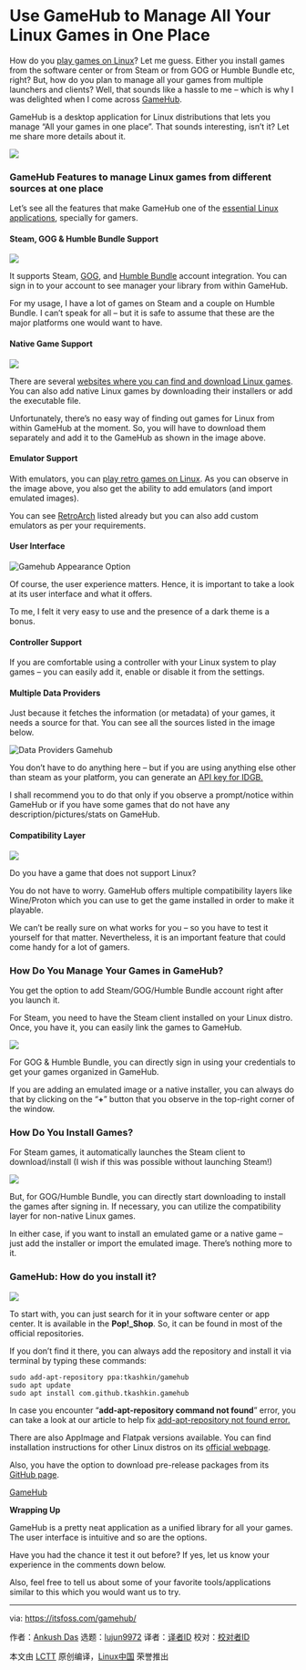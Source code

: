 [#]: collector: (lujun9972)
[#]: translator: ( )
[#]: reviewer: ( )
[#]: publisher: ( )
[#]: url: ( )
[#]: subject: (Use GameHub to Manage All Your Linux Games in One Place)
[#]: via: (https://itsfoss.com/gamehub/)
[#]: author: (Ankush Das https://itsfoss.com/author/ankush/)

Use GameHub to Manage All Your Linux Games in One Place
======

How do you [play games on Linux][1]? Let me guess. Either you install games from the software center or from Steam or from GOG or Humble Bundle etc, right? But, how do you plan to manage all your games from multiple launchers and clients? Well, that sounds like a hassle to me – which is why I was delighted when I come across [GameHub][2].

GameHub is a desktop application for Linux distributions that lets you manage “All your games in one place”. That sounds interesting, isn’t it? Let me share more details about it.

![][3]

### GameHub Features to manage Linux games from different sources at one place

Let’s see all the features that make GameHub one of the [essential Linux applications][4], specially for gamers.

#### Steam, GOG &amp; Humble Bundle Support

![][5]

It supports Steam, [GOG][6], and [Humble Bundle][7] account integration. You can sign in to your account to see manager your library from within GameHub.

For my usage, I have a lot of games on Steam and a couple on Humble Bundle. I can’t speak for all – but it is safe to assume that these are the major platforms one would want to have.

#### Native Game Support

![][8]

There are several [websites where you can find and download Linux games][9]. You can also add native Linux games by downloading their installers or add the executable file.

Unfortunately, there’s no easy way of finding out games for Linux from within GameHub at the moment. So, you will have to download them separately and add it to the GameHub as shown in the image above.

#### Emulator Support

With emulators, you can [play retro games on Linux][10]. As you can observe in the image above, you also get the ability to add emulators (and import emulated images).

You can see [RetroArch][11] listed already but you can also add custom emulators as per your requirements.

#### User Interface

![Gamehub Appearance Option][12]

Of course, the user experience matters. Hence, it is important to take a look at its user interface and what it offers.

To me, I felt it very easy to use and the presence of a dark theme is a bonus.

#### Controller Support

If you are comfortable using a controller with your Linux system to play games – you can easily add it, enable or disable it from the settings.

#### Multiple Data Providers

Just because it fetches the information (or metadata) of your games, it needs a source for that. You can see all the sources listed in the image below.

![Data Providers Gamehub][13]

You don’t have to do anything here – but if you are using anything else other than steam as your platform, you can generate an [API key for IDGB.][14]

I shall recommend you to do that only if you observe a prompt/notice within GameHub or if you have some games that do not have any description/pictures/stats on GameHub.

#### Compatibility Layer

![][15]

Do you have a game that does not support Linux?

You do not have to worry. GameHub offers multiple compatibility layers like Wine/Proton which you can use to get the game installed in order to make it playable.

We can’t be really sure on what works for you – so you have to test it yourself for that matter. Nevertheless, it is an important feature that could come handy for a lot of gamers.

### How Do You Manage Your Games in GameHub?

You get the option to add Steam/GOG/Humble Bundle account right after you launch it.

For Steam, you need to have the Steam client installed on your Linux distro. Once, you have it, you can easily link the games to GameHub.

![][16]

For GOG &amp; Humble Bundle, you can directly sign in using your credentials to get your games organized in GameHub.

If you are adding an emulated image or a native installer, you can always do that by clicking on the “**+**” button that you observe in the top-right corner of the window.

### How Do You Install Games?

For Steam games, it automatically launches the Steam client to download/install (I wish if this was possible without launching Steam!)

![][17]

But, for GOG/Humble Bundle, you can directly start downloading to install the games after signing in. If necessary, you can utilize the compatibility layer for non-native Linux games.

In either case, if you want to install an emulated game or a native game – just add the installer or import the emulated image. There’s nothing more to it.

### GameHub: How do you install it?

![][18]

To start with, you can just search for it in your software center or app center. It is available in the **Pop!_Shop**. So, it can be found in most of the official repositories.

If you don’t find it there, you can always add the repository and install it via terminal by typing these commands:

```
sudo add-apt-repository ppa:tkashkin/gamehub
sudo apt update
sudo apt install com.github.tkashkin.gamehub
```

In case you encounter “**add-apt-repository command not found**” error, you can take a look at our article to help fix [add-apt-repository not found error.][19]

There are also AppImage and Flatpak versions available. You can find installation instructions for other Linux distros on its [official webpage][2].

Also, you have the option to download pre-release packages from its [GitHub page][20].

[GameHub][2]

**Wrapping Up**

GameHub is a pretty neat application as a unified library for all your games. The user interface is intuitive and so are the options.

Have you had the chance it test it out before? If yes, let us know your experience in the comments down below.

Also, feel free to tell us about some of your favorite tools/applications similar to this which you would want us to try.

--------------------------------------------------------------------------------

via: https://itsfoss.com/gamehub/

作者：[Ankush Das][a]
选题：[lujun9972][b]
译者：[译者ID](https://github.com/译者ID)
校对：[校对者ID](https://github.com/校对者ID)

本文由 [LCTT](https://github.com/LCTT/TranslateProject) 原创编译，[Linux中国](https://linux.cn/) 荣誉推出

[a]: https://itsfoss.com/author/ankush/
[b]: https://github.com/lujun9972
[1]: https://itsfoss.com/linux-gaming-guide/
[2]: https://tkashkin.tk/projects/gamehub/
[3]: https://i2.wp.com/itsfoss.com/wp-content/uploads/2019/10/gamehub-home-1.png?ssl=1
[4]: https://itsfoss.com/essential-linux-applications/
[5]: https://i1.wp.com/itsfoss.com/wp-content/uploads/2019/10/gamehub-platform-support.png?ssl=1
[6]: https://www.gog.com/
[7]: https://www.humblebundle.com/monthly?partner=itsfoss
[8]: https://i0.wp.com/itsfoss.com/wp-content/uploads/2019/10/gamehub-native-installers.png?ssl=1
[9]: https://itsfoss.com/download-linux-games/
[10]: https://itsfoss.com/play-retro-games-linux/
[11]: https://www.retroarch.com/
[12]: https://i2.wp.com/itsfoss.com/wp-content/uploads/2019/10/gamehub-appearance.png?ssl=1
[13]: https://i0.wp.com/itsfoss.com/wp-content/uploads/2019/10/data-providers-gamehub.png?ssl=1
[14]: https://www.igdb.com/api
[15]: https://i2.wp.com/itsfoss.com/wp-content/uploads/2019/10/gamehub-windows-game.png?fit=800%2C569&ssl=1
[16]: https://i0.wp.com/itsfoss.com/wp-content/uploads/2019/10/gamehub-library.png?ssl=1
[17]: https://i2.wp.com/itsfoss.com/wp-content/uploads/2019/10/gamehub-compatibility-layer.png?ssl=1
[18]: https://i1.wp.com/itsfoss.com/wp-content/uploads/2019/10/gamehub-install.jpg?ssl=1
[19]: https://itsfoss.com/add-apt-repository-command-not-found/
[20]: https://github.com/tkashkin/GameHub/releases
